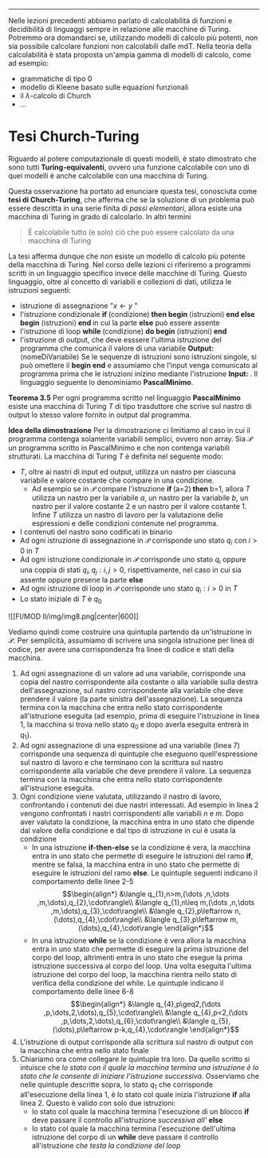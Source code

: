 *********
Nelle lezioni precedenti abbiamo parlato di calcolabilità di funzioni e decidibilità di linguaggi sempre in relazione alle macchine di Turing. Potremmo ora domandarci se, utilizzando modelli di calcolo più potenti, non sia possibile calcolare funzioni non calcolabili dalle mdT. 
Nella teoria della calcolabilità è stata proposta un'ampia gamma di modelli di calcolo, come ad esempio:
- grammatiche di tipo 0
- modello di Kleene basato sulle equazioni funzionali
- il $\lambda$-calcolo di Church 
- ...

# Tesi Church-Turing
Riguardo al potere computazionale di questi modelli, è stato dimostrato che sono tutti **Turing-equivalenti**, ovvero una funzione calcolabile con uno di quei modelli è anche calcolabile con una macchina di Turing. 

Questa osservazione ha portato ad enunciare questa tesi, conosciuta come **tesi di Church-Turing**, che afferma che se la soluzione di un problema può essere descritta in una serie finita di *passi elementari*, allora esiste una macchina di Turing in grado di calcolarlo. In altri termini

>È calcolabile tutto (e solo) ciò che può essere calcolato da una macchina di Turing

La tesi afferma dunque che non esiste un modello di calcolo più potente della macchina di Turing.
Nel corso delle lezioni ci riferiremo a programmi scritti in un linguaggio specifico invece delle macchine di Turing. Questo linguaggio, oltre al concetto di variabili e collezioni di dati, utilizza le istruzioni seguenti: 
- istruzione di assegnazione "$x\leftarrow y$ "
- l'istruzione condizionale $\textbf{if } \text{(condizione)} \textbf{ then begin }\langle\text{istruzioni}\rangle \textbf{ end else begin }\langle\text{istruzioni}\rangle\textbf{ end }$ in cui la parte **else** può essere assente
- l'istruzione di loop $\textbf{while }\text{(condizione) } \textbf{ do begin }\langle\text{istruzioni}\rangle\textbf{ end}$
- l'istruzione di output, che deve esssere l'ultima istruzione del programma che comunica il valore di una variabile $\textbf{Output: }\langle \text{nomeDiVariabile}\rangle$
Se le sequenze di istruzioni sono istruzioni singole, si può omettere il $\textbf{begin end}$ e assumiamo che l'input venga comunicato al programma prima che le istruzioni inizino mediante l'istruzione $\textbf{Input: }$. 
Il linguaggio seguente lo denominiamo **PascalMinimo**.

**Teorema 3.5**
Per ogni programma scritto nel linguaggio **PascalMinimo** esiste una macchina di Turing $T$ di tipo trasduttore che scrive sul nastro di output lo stesso valore fornito in output dal programma.

**Idea della dimostrazione**
Per la dimostrazione ci limitiamo al caso in cui il programma contenga solamente variabili semplici, ovvero non array. Sia $\mathscr P$ un programma scritto in PascalMinimo e che non contenga variabili strutturati. La macchina di Turing $T$ è definita nel seguente modo:
- $T$, oltre ai nastri di input ed output, utilizza un nastro per ciascuna variabile e valore costante che compare in una condizione.
	- Ad esempio se in $\mathscr P$ compare l'istruzione $\textbf{if }\text{(a=2)}\textbf{ then }\text{b=1}$, allora $T$ utilizza un nastro per la variabile $a$, un nastro per la variabile $b$, un nastro per il valore costante $2$ e un nastro per il valore costante $1$. Infine $T$ utilizza un nastro di lavoro per la valutazione delle espressioni e delle condizioni contenute nel programma.
- I contenuti del nastro sono codificati in binario
- Ad ogni istruzione di assegnazione in $\mathscr P$ corrisponde uno stato $q_{i}$ con $i>0$ in $T$
- Ad ogni istruzione condizionale in $\mathscr P$ corrisponde uno stato $q_i$ oppure una coppia di stati $q_{i},q_{j}:i,j>0$, rispettivamente, nel caso in cui sia assente oppure presene la parte $\textbf{else}$ 
- Ad ogni istruzione di loop in $\mathscr P$ corrisponde uno stato $q_i:i>0$ in $T$
- Lo stato iniziale di $T$ è $q_{0}$ 

![[FI/MOD II/img/img8.png|center|600]]

Vediamo quindi come costruire una quintupla partendo da un'istruzione in $\mathscr P$. Per semplicità, assumiamo di scrivere una singola istruzione per linea di codice, per avere una corrispondenza fra linee di codice e stati della macchina. 

1. Ad ogni assegnazione di un valore ad una variabile, corrisponde una copia del nastro corrispondente alla costante o alla variabile sulla destra dell'assegnazione, sul nastro corrispondente alla variabile che deve prendere il valore (la parte sinistra dell'assegnazione). La sequenza termina con la macchina che entra nello stato corrispondente all'istruzione eseguita (ad esempio, prima di eseguire l'istruzione in linea 1, la macchina si trova nello stato $q_{0}$ e dopo averla eseguita entrerà in $q_{1}$). 
2. Ad ogni assegnazione di una espressione ad una variabile (linea 7) corrisponde una sequenza di quintuple che eseguono quell'espressione sul nastro di lavoro e che terminano con la scrittura sul nastro corrispondente alla variabile che deve prendere il valore. La sequenza termina con la macchina che entra nello stato corrispondente all'istruzione eseguita.
3. Ogni condizione viene valutata, utilizzando il nastro di lavoro, confrontando i contenuti dei due nastri interessati. Ad esempio in linea 2 vengono confrontati i nastri corrispondenti alle variabili $n$ e $m$. Dopo aver valutato la condizione, la macchina entra in uno stato che dipende dal valore della condizione e dal tipo di istruzione in cui è usata la condizione
	-  In una istruzione **if-then-else** se la condizione è vera, la macchina entra in uno stato che permette di eseguire le istruzioni del ramo **if**, mentre se falsa, la macchina entra in uno stato che permette di eseguire le istruzioni del ramo **else**. Le quintuple seguenti indicano il comportamento delle linee 2-5 $$\begin{align*}
&\langle q_{1},n>m,(\dots ,n,\dots ,m,\dots),q_{2},\cdot\rangle\\
&\langle q_{1},n\leq m,(\dots ,n,\dots ,m,\dots),q_{3},\cdot\rangle\\
&\langle q_{2},p\leftarrow n,(\dots),q_{4},\cdot\rangle\\
&\langle q_{3},p\leftarrow m,(\dots),q_{4},\cdot\rangle
\end{align*}$$
	- In una istruzione **while** se la condizione è vera allora la macchina entra in uno stato che permette di eseguire la prima istruzione del corpo del loop, altrimenti entra in uno stato che esegue la prima istruzione successiva al corpo del loop. Una volta eseguita l'ultima istruzione del corpo del loop, la macchina rientra nello stato di verifica della condizione del while. Le quintuple indicano il comportamento delle linee 6-8 $$\begin{align*}
&\langle q_{4},p\geq2,(\dots ,p,\dots,2,\dots),q_{5},\cdot\rangle\\
&\langle q_{4},p<2,(\dots ,p,\dots,2,\dots),q_{6},\cdot\rangle\\
&\langle q_{5},(\dots),p\leftarrow p-k,q_{4},\cdot\rangle
\end{align*}$$
4. L'istruzione di output corrisponde alla scrittura sul nastro di output con la macchina che entra nello stato finale
5. Chiariamo ora come collegare le quintuple tra loro. Da quello scritto si intuisce che *lo stato con il quale la macchina termina una istruzione è lo stato che le consente di iniziare l'istruzione successiva*. Osserviamo che nelle quintuple descritte sopra, lo stato $q_{1}$ che corrisponde all'esecuzione della linea 1, è lo stato col quale inizia l'istruzione **if** alla linea 2. Questo è valido con solo due istruzioni:
	- lo stato col quale la macchina termina l'esecuzione di un blocco **if** deve passare il controllo all'istruzione *successiva all'* **else** 
	- lo stato col quale la macchina termina l'esecuzione dell'ultima istruzione del corpo di un **while** deve passare il controllo all'istruzione *che testa la condizione del loop*